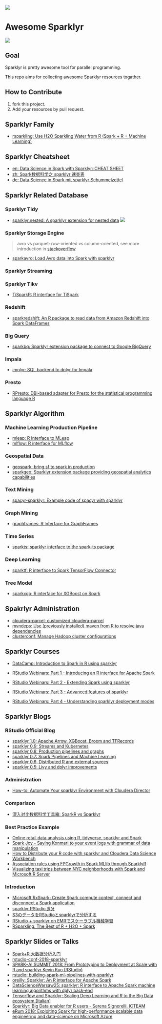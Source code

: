 ![](https://image-static.segmentfault.com/384/292/3842924659-5ca8af767bf9c_articlex)

# Awesome Sparklyr

![](https://camo.githubusercontent.com/1997c7e760b163a61aba3a2c98f21be8c524be29/68747470733a2f2f617765736f6d652e72652f62616467652e737667)

## Goal

Sparklyr is pretty awesome tool for parallel programming.

This repo aims for collecting awesome Sparklyr resources togather.

## How to Contribute

1. fork this project.
2. Add your resources by pull request.

## Sparklyr Family

+ [rsparkling: Use H2O Sparkling Water from R (Spark + R + Machine Learning)](https://github.com/h2oai/sparkling-water/tree/master/r)

## Sparklyr Cheatsheet

+ [en: Data Science in Spark with Sparklyr::CHEAT SHEET](https://ugoproto.github.io/ugo_r_doc/sparklyr.pdf)
+ [zh: Spark数据科学之 sparklyr 速查表](https://github.com/rstudio/cheatsheets/raw/master/translations/chinese/sparklyr-cheatsheet_zh_CN.pdf)
+ [de: Data Science in Spark mit sparklyr Schummelzettel](https://github.com/rstudio/cheatsheets/raw/master/translations/german/sparklyr-cheatsheet_de.pdf)


## Sparklyr Related Database

### Sparklyr Tidy

+ [sparklyr.nested: A sparklyr extension for nested data](https://github.com/mitre/sparklyr.nested) ![](https://camo.githubusercontent.com/bee62001eaf4c58d69c524724204929a9190ba9a/687474703a2f2f6372616e6c6f67732e722d706b672e6f72672f6261646765732f6772616e642d746f74616c2f737061726b6c79722e6e6573746564)

### Sparklyr Storage Engine

> avro vs parquet: row-oriented vs column-oriented, see more introduction in [stackoverflow](https://stackoverflow.com/questions/28957291/avro-vs-parquet)
+ [sparkavro: Load Avro data into Spark with sparklyr](https://github.com/chezou/sparkavro) 


### Sparklyr Streaming

### Sparklyr Tikv

+ [TiSparkR: R interface for TiSpark](https://github.com/pingcap/tispark/tree/master/R)

### Redshift

+ [sparkredshift: An R package to read data from Amazon Redshift into Spark DataFrames](https://github.com/Emaasit/sparkredshift)

### Big Query

+ [sparkbq: Sparklyr extension package to connect to Google BigQuery](https://github.com/miraisolutions/sparkbq)

### Impala

+ [implyr: SQL backend to dplyr for Impala](https://github.com/ianmcook/implyr)

### Presto

+ [RPresto: DBI-based adapter for Presto for the statistical programming language R](https://github.com/prestodb/RPresto)


## Sparklyr Algorithm

### Machine Learning Production Pipeline

+ [mleap: R Interface to MLeap](https://github.com/rstudio/mleap)
+ [mlflow: R interface for MLflow](https://github.com/mlflow/mlflow/tree/master/mlflow/R/mlflow)

### Geospatial Data

+ [geospark: bring sf to spark in production](https://github.com/harryprince/geospark)
+ [sparkgeo: Sparklyr extension package providing geospatial analytics capabilities](https://github.com/miraisolutions/sparkgeo)

### Text Mining

+ [spacyr-sparklyr: Example code of spacyr with sparklyr](https://github.com/chezou/spacyr-sparklyr)

### Graph Mining

+ [graphframes: R Interface for GraphFrames](https://github.com/rstudio/graphframes)

### Time Series 

+ [sparkts: sparklyr interface to the spark-ts package](https://github.com/nathaneastwood/sparkts)

### Deep Learning

+ [sparktf: R interface to Spark TensorFlow Connector](https://github.com/rstudio/sparktf)

### Tree Model

+ [sparkxgb: R interface for XGBoost on Spark](https://github.com/rstudio/sparkxgb)

## Spakrlyr Administration

+ [cloudera-parcel: customized cloudera-parcel](https://github.com/chezou/cloudera-parcel)
+ [mvndeps: Use (previously installed) maven from R to resolve java dependencies](https://github.com/mitre/mvndeps)
+ [clusterconf: Manage Hadoop cluster configurations](https://github.com/mitre/clusterconf)

## Sparklyr Courses

+ [DataCamp: Introduction to Spark in R using sparklyr](https://www.datacamp.com/courses/introduction-to-spark-in-r-using-sparklyr)

+ [RStudio Webinars: Part 1 - Introducing an R interface for Apache Spark](https://resources.rstudio.com/webinars/introducing-an-r-interface-for-apache-spark)
+ [RStudio Webinars: Part 2 - Extending Spark using sparklyr](https://resources.rstudio.com/webinars/extending-spark-using-sparklyr)
+ [RStudio Webinars: Part 3 - Advanced features of sparklyr](https://resources.rstudio.com/webinars/advanced-features-of-sparklyr)
+ [RStudio Webinars: Part 4 - Understanding sparklyr deployment modes](https://resources.rstudio.com/webinars/understanding-sparklyr-deployment-modes)

## Sparklyr Blogs

### RStudio Official Blog

+ [sparklyr 1.0: Apache Arrow, XGBoost, Broom and TFRecords](https://blog.rstudio.com/2019/03/15/sparklyr-1-0/)
+ [sparklyr 0.9: Streams and Kubernetes](https://blog.rstudio.com/2018/10/01/sparklyr-0-9/)
+ [sparklyr 0.8: Production pipelines and graphs](https://blog.rstudio.com/2018/05/14/sparklyr-0-8/)
+ [sparklyr 0.7: Spark Pipelines and Machine Learning](https://blog.rstudio.com/2018/01/29/sparklyr-0-7/)
+ [sparklyr 0.6: Distributed R and external sources](https://blog.rstudio.com/2017/07/31/sparklyr-0-6/)
+ [sparklyr 0.5: Livy and dplyr improvements](https://blog.rstudio.com/2017/01/24/sparklyr-0-5/)

### Administration

+ [How-to: Automate Your sparklyr Environment with Cloudera Director](https://blog.cloudera.com/blog/2016/12/automating-your-sparklyr-environment-with-cloudera-director/?_ga=1.264069893.826902665.1483652158)

### Comparison

+ [深入对比数据科学工具箱: SparkR vs Sparklyr](https://cosx.org/2018/05/sparkr-vs-sparklyr)

### Best Practice Example

+ [Online retail data analysis using R, tidyverse, sparklyr and Spark](https://rstudio-pubs-static.s3.amazonaws.com/430563_d38c12b53d724fa6852949b1f3e4ffbf.html)
+ [Spark Joy - Saying Konmari to your event logs with grammar of data manipulation](https://etheleon.github.io/articles/spark-joy/)
+ [How to Distribute your R code with sparklyr and Cloudera Data Science Workbench](https://blog.cloudera.com/blog/2017/09/how-to-distribute-your-r-code-with-sparklyr-and-cdsw/)
+ [Association rules using FPGrowth in Spark MLlib through SparklyR](https://longhowlam.wordpress.com/2017/11/23/association-rules-using-fpgrowth-in-spark-mllib-through-sparklyr/)
+ [Visualizing taxi trips between NYC neighborhoods with Spark and Microsoft R Server](https://blog.revolutionanalytics.com/2016/12/taxi-mrs-spark.html)

### Introduction

+ [Microsoft RxSpark: Create Spark compute context, connect and disconnect a Spark application](https://docs.microsoft.com/en-us/machine-learning-server/r-reference/revoscaler/rxspark)
+ [sparklyr RStudio 활용](https://statkclee.github.io/bigdata/ds-sparklyr.html)
+ [S3のデータをRStudioとsparklyrで分析する](https://blog.cloudera.co.jp/rspark-with-cloudera-director-ee9ac5826f19)
+ [RStudio + sparklyr on EMRでスケーラブル機械学習](http://smrmkt.hatenablog.jp/entry/2017/01/25/205608)
+ [RSparkling: The Best of R + H2O + Spark](https://dzone.com/articles/rsparkling-gt-the-best-of-r-h2o-spark)

## Sparklyr Slides or Talks

+ [Spark+R 大数据分析入门](https://github.com/lix90/Rnotes/raw/master/Spark%2BR_bigdata_intro.pdf)
+ [rstudio-conf-2018-sparklyr](https://s3-us-west-2.amazonaws.com/kevinykuo/rsconf-sparklyr/rstudio-conf-2018-sparklyr.html)
+ [SPARK+AI SUMMIT 2018: From Prototyping to Deployment at Scale with R and sparklyr Kevin Kuo (RStudio)](https://vimeo.com/274395988)
+ [rstudio: building-spark-ml-pipelines-with-sparklyr](https://www.rstudio.com/resources/videos/building-spark-ml-pipelines-with-sparklyr/)
+ [oreilly: Sparklyr: An R interface for Apache Spark](https://cdn.oreillystatic.com/en/assets/1/event/193/Sparklyr_%20An%20R%20interface%20for%20Apache%20Spark%20Presentation.pdf)
+ [DataScienceWarsaw25: sparklyr: R interface to Apache Spark machine learning algorithms with dplyr back-end](http://r-addict.com/DataScienceWarsaw25/show/#/)
+ [Tensorflow and Sparklyr: Scaling Deep Learning and R to the Big Data ecosystem [Italian]](https://www.youtube.com/watch?v=VnaCn9qr0PU)
+ [Sparklyr: Big Data enabler for R users - Serena Signorelli, ICTEAM](https://www.slideshare.net/ds_mi/sparklyr-big-data-enabler-for-r-users-serena-signorelli-icteam)
+ [eRum 2018: Exploiting Spark for high-performance scalable data engineering and data-science on Microsoft Azure ](https://fieldy6961public.blob.core.windows.net/erum2018/erum2018whichSpark.pdf)

